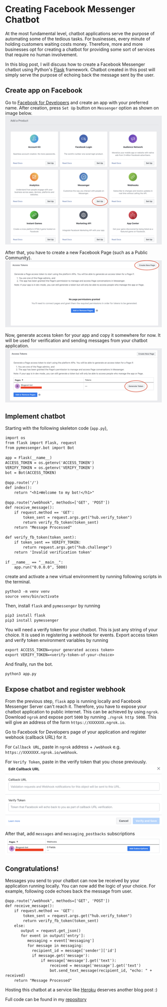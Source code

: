# Creating Facebook Messenger Chatbot

At the most fundamental level, chatbot applications serve the purpose of automating some of the tedious tasks.
For businesses, every minute of holding customers waiting costs money.
Therefore, more and more businesses opt for creating a chatbot for providing some sort of services that require no human involvement.

In this blog post, I will discuss how to create a Facebook Messenger chatbot using Python's [Flask](https://flask.palletsprojects.com/) framework.
Chatbot created in this post will simply serve the purpose of echoing back the message sent by the user.

## Create app on Facebook

Go to [Facebook for Developers](https://developers.facebook.com/apps) and create an app with your preferred name.
After creation, press `Set Up` button on `Messenger` option as shown on image below.
![set up messenger](https://raw.githubusercontent.com/zhanto97/example-chatbot/master/assets/post2-image1.png)

After that, you have to create a new Facebook Page (such as a Public Community).
![create page](https://raw.githubusercontent.com/zhanto97/example-chatbot/master/assets/post2-image2.png)

Now, generate access token for your app and copy it somewhere for now.
It will be used for verification and sending messages from your chatbot application.
![generate token](https://raw.githubusercontent.com/zhanto97/example-chatbot/master/assets/post2-image3.png)

## Implement chatbot

Starting with the following skeleton code (`app.py`),
```
import os
from flask import Flask, request
from pymessenger.bot import Bot

app = Flask(__name__)
ACCESS_TOKEN = os.getenv('ACCESS_TOKEN')
VERIFY_TOKEN = os.getenv('VERIFY_TOKEN')
bot = Bot(ACCESS_TOKEN)

@app.route('/')
def index():
    return "<h1>Welcome to my bot!</h1>"

@app.route("/webhook", methods=['GET', 'POST'])
def receive_message():
    if request.method == 'GET':
        token_sent = request.args.get("hub.verify_token")
        return verify_fb_token(token_sent)
    return "Message Processed"

def verify_fb_token(token_sent):
    if token_sent == VERIFY_TOKEN:
        return request.args.get("hub.challenge")
    return 'Invalid verification token'

if __name__ == "__main__":
    app.run("0.0.0.0", 5000)
```

create and activate a new virtual environment by running following scripts in the terminal.
```
python3 -m venv venv
source venv/bin/activate
```
Then, install `flask` and `pymessenger` by running
```
pip3 install flask
pip3 install pymessenger
```
You will need a verify token for your chatbot. This is just any string of your choice. It is used in registering a webhook for events.
Export access token and verify token environment variables by running
```
export ACCESS_TOKEN=<your generated access token>
export VERIFY_TOKEN=<verify-token-of-your-choice>
```
And finally, run the bot.
```
python3 app.py
```

## Expose chatbot and register webhook

From the previous step, `flask` app is running locally and Facebook Messenger Server can't reach it.
Therefore, you have to expose your chatbot application to public internet. This can be achieved by using `ngrok`.
Download `ngrok` and expose port `5000` by running `./ngrok http 5000`.
This will give an address of the form `https://XXXXXXX.ngrok.io`.

Go to Facebook for Developers page of your application and register webhook (callback URL) for it.

For `Callback URL`, paste in `ngrok` address + `/webhook` e.g. `https://XXXXXXX.ngrok.io/webhook`.

For `Verify Token`, paste in the verify token that you chose previously.
![webhook](https://raw.githubusercontent.com/zhanto97/example-chatbot/master/assets/post2-image4.png)

After that, add `messages` and `messaging_postbacks` subscriptions
![subscriptions](https://raw.githubusercontent.com/zhanto97/example-chatbot/master/assets/post2-image5.png)

## Congratulations!

Messages you send to your chatbot can now be received by your application running locally. You can now add the logic of your choice.
For example, following code echoes back the message from user.
```
@app.route("/webhook", methods=['GET', 'POST'])
def receive_message():
    if request.method == 'GET':
        token_sent = request.args.get("hub.verify_token")
        return verify_fb_token(token_sent)
    else:
       output = request.get_json()
       for event in output['entry']:
          messaging = event['messaging']
          for message in messaging:
            recipient_id = message['sender']['id']
            if message.get('message'):
                if message['message'].get('text'):
                    received = message['message'].get('text')
                    bot.send_text_message(recipient_id, "echo: " + received)
    return "Message Processed"
```

Hosting this chatbot at a service like [Heroku](https://heroku.com) deserves another blog post :)

Full code can be found in my [repository](https://github.com/zhanto97/example-chatbot)
